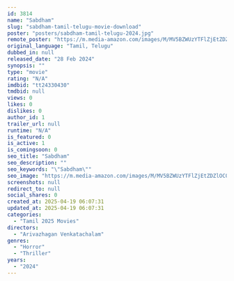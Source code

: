 ```yaml
---
id: 3814
name: "Sabdham"
slug: "sabdham-tamil-telugu-movie-download"
poster: "posters/sabdham-tamil-telugu-2024.jpg"
remote_poster: "https://m.media-amazon.com/images/M/MV5BZWUzYTFlZjEtZDZlOC00ODIzLWFhOWEtMzY2NDhjN2RhZDg3XkEyXkFqcGc@._V1_SX300.jpg"
original_language: "Tamil, Telugu"
dubbed_in: null
released_date: "28 Feb 2024"
synopsis: ""
type: "movie"
rating: "N/A"
imdbid: "tt24330430"
tmdbid: null
views: 0
likes: 0
dislikes: 0
author_id: 1
trailer_url: null
runtime: "N/A"
is_featured: 0
is_active: 1
is_comingsoon: 0
seo_title: "Sabdham"
seo_description: ""
seo_keywords: "\"Sabdham\""
seo_image: "https://m.media-amazon.com/images/M/MV5BZWUzYTFlZjEtZDZlOC00ODIzLWFhOWEtMzY2NDhjN2RhZDg3XkEyXkFqcGc@._V1_SX300.jpg"
screenshots: null
redirect_to: null
social_shares: 0
created_at: 2025-04-19 06:07:31
updated_at: 2025-04-19 06:07:31
categories:
  - "Tamil 2025 Movies"
directors:
  - "Arivazhagan Venkatachalam"
genres:
  - "Horror"
  - "Thriller"
years:
  - "2024"
---
```

